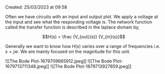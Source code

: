 Created: 25/03/2023 at 09:58

Often we have circuits with an input and output plot. We apply a voltage at the input and see what the responding voltage is. The network function called the transfer function is described in the laplace domain by,

$$H(s) = \frac {V_{out}(s)} {V_{in}(s)}$$

Generally we want to know how $H(s)$ varies over a range of frequencies i.e. $s=jw$. We are mainly focused on the magnitude for this unit.

![[The Bode Plot-1679709665912.jpeg]]
![[The Bode Plot-1679713711348.jpeg]]
![[The Bode Plot-1679713927859.jpeg]]
